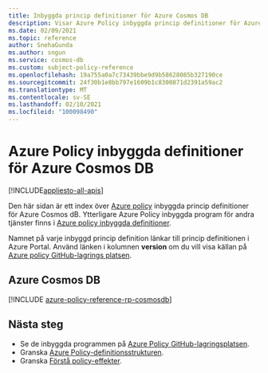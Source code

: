```yaml
---
title: Inbyggda princip definitioner för Azure Cosmos DB
description: Visar Azure Policy inbyggda princip definitioner för Azure Cosmos DB. Dessa inbyggda princip definitioner tillhandahåller vanliga metoder för att hantera dina Azure-resurser.
ms.date: 02/09/2021
ms.topic: reference
author: SnehaGunda
ms.author: sngun
ms.service: cosmos-db
ms.custom: subject-policy-reference
ms.openlocfilehash: 19a755a0a7c73439bbe9d9b58628085b327190ce
ms.sourcegitcommit: 24f30b1e8bb797e1609b1c8300871d2391a59ac2
ms.translationtype: MT
ms.contentlocale: sv-SE
ms.lasthandoff: 02/10/2021
ms.locfileid: "100098490"
---
```

# <a name="azure-policy-built-in-definitions-for-azure-cosmos-db"></a>Azure Policy inbyggda definitioner för Azure Cosmos DB
[!INCLUDE[appliesto-all-apis](includes/appliesto-all-apis.md)]

Den här sidan är ett index över [Azure policy](../governance/policy/overview.md) inbyggda princip definitioner för Azure Cosmos dB. Ytterligare Azure Policy inbyggda program för andra tjänster finns i [Azure policy inbyggda definitioner](../governance/policy/samples/built-in-policies.md).

Namnet på varje inbyggd princip definition länkar till princip definitionen i Azure Portal. Använd länken i kolumnen **version** om du vill visa källan på [Azure policy GitHub-lagrings platsen](https://github.com/Azure/azure-policy).

## <a name="azure-cosmos-db"></a>Azure Cosmos DB

[!INCLUDE [azure-policy-reference-rp-cosmosdb](../../includes/policy/reference/byrp/microsoft.documentdb.md)]

## <a name="next-steps"></a>Nästa steg

- Se de inbyggda programmen på [Azure Policy GitHub-lagringsplatsen](https://github.com/Azure/azure-policy).
- Granska [Azure Policy-definitionsstrukturen](../governance/policy/concepts/definition-structure.md).
- Granska [Förstå policy-effekter](../governance/policy/concepts/effects.md).
